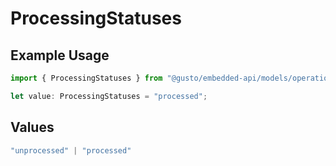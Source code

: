 # ProcessingStatuses

## Example Usage

```typescript
import { ProcessingStatuses } from "@gusto/embedded-api/models/operations/getv1companiescompanyidpayrolls.js";

let value: ProcessingStatuses = "processed";
```

## Values

```typescript
"unprocessed" | "processed"
```